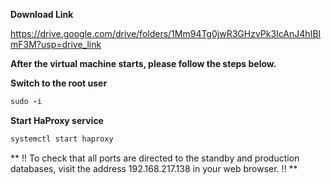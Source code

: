 **Download Link**  <br />

https://drive.google.com/drive/folders/1Mm94Tg0jwR3GHzvPk3IcAnJ4hIBImF3M?usp=drive_link

**After the virtual machine starts, please follow the steps below.**

**Switch to the root user**
```ruby
sudo -i
```
**Start HaProxy service**

```ruby
systemctl start haproxy
```

** !! To check that all ports are directed to the standby and production databases, visit the address 192.168.217.138 in your web browser. !! **
